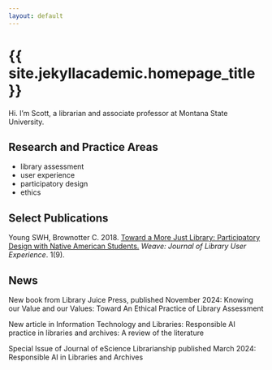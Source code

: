 ```yaml
---
layout: default
---
```


<h1>{{ site.jekyllacademic.homepage_title }}</h1> 
Hi. I’m Scott, a librarian and associate professor at Montana State University.

<h2>Research and Practice Areas</h2>
<ul>
  <li>library assessment</li>
  <li>user experience</li>
  <li>participatory design</li>
  <li>ethics</li>
</ul>


<h2>Select Publications</h2>
Young SWH, Brownotter C. 2018. <a href="https://dx.doi.org/10.3998/weave.12535642.0001.901">Toward a More Just Library: Participatory Design with Native American Students.</a> <em>Weave: Journal of Library User Experience</em>. 1(9).

<h2>News</h2>
New book from Library Juice Press, published November 2024: Knowing our Value and our Values: Toward An Ethical Practice of Library Assessment

New article in Information Technology and Libraries: Responsible AI practice in libraries and archives: A review of the literature

Special Issue of Journal of eScience Librarianship published March 2024: Responsible AI in Libraries and Archives
